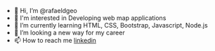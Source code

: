 - 👋 Hi, I’m @rafaeldgeo
- 👀 I'm interested in Developing web map applications
- 🌱 I’m currently learning HTML, CSS, Bootstrap, Javascript, Node.js
- 💞️ I’m looking a new way for my career
- 📫 How to reach me [linkedin](https://www.linkedin.com/in/rafael-dias-de-almeida-devmap/)

<!---
rafaeldgeo/rafaeldgeo is a ✨ special ✨ repository because its `README.md` (this file) appears on your GitHub profile.
You can click the Preview link to take a look at your changes.
--->
